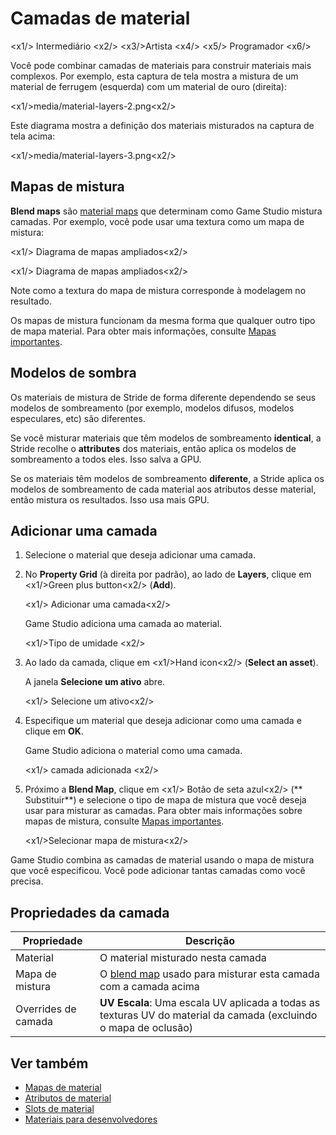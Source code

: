 # Camadas de material

<x1\/> Intermediário <x2\/>
<x3\/>Artista <x4\/>
<x5\/> Programador <x6\/>

Você pode combinar camadas de materiais para construir materiais mais complexos. Por exemplo, esta captura de tela mostra a mistura de um material de ferrugem (esquerda) com um material de ouro (direita):

<x1\/>media\/material-layers-2.png<x2\/>

Este diagrama mostra a definição dos materiais misturados na captura de tela acima:

<x1\/>media\/material-layers-3.png<x2\/>

## Mapas de mistura

**Blend maps** são [material maps](material-maps.md) que determinam como Game Studio mistura camadas. Por exemplo, você pode usar uma textura como um mapa de mistura:

<x1\/> Diagrama de mapas ampliados<x2\/>

<x1\/> Diagrama de mapas ampliados<x2\/>

Note como a textura do mapa de mistura corresponde à modelagem no resultado.

Os mapas de mistura funcionam da mesma forma que qualquer outro tipo de mapa material. Para obter mais informações, consulte [Mapas importantes](material-maps.md).

## Modelos de sombra

Os materiais de mistura de Stride de forma diferente dependendo se seus modelos de sombreamento (por exemplo, modelos difusos, modelos especulares, etc) são diferentes.

Se você misturar materiais que têm modelos de sombreamento **identical**, a Stride recolhe o **attributes** dos materiais, então aplica os modelos de sombreamento a todos eles. Isso salva a GPU.

Se os materiais têm modelos de sombreamento **diferente**, a Stride aplica os modelos de sombreamento de cada material aos atributos desse material, então mistura os resultados. Isso usa mais GPU.

## Adicionar uma camada

1. Selecione o material que deseja adicionar uma camada.

2. No **Property Grid** (à direita por padrão), ao lado de **Layers**, clique em <x1\/>Green plus button<x2\/> (**Add**).

   <x1\/> Adicionar uma camada<x2\/>

   Game Studio adiciona uma camada ao material.

   <x1\/>Tipo de umidade <x2\/>

3. Ao lado da camada, clique em <x1\/>Hand icon<x2\/> (**Select an asset**).

   A janela **Selecione um ativo** abre.

   <x1\/> Selecione um ativo<x2\/>

4. Especifique um material que deseja adicionar como uma camada e clique em **OK**.

   Game Studio adiciona o material como uma camada.

   <x1\/> camada adicionada <x2\/>

5. Próximo a **Blend Map**, clique em <x1\/> Botão de seta azul<x2\/> (** Substituir**) e selecione o tipo de mapa de mistura que você deseja usar para misturar as camadas. Para obter mais informações sobre mapas de mistura, consulte [Mapas importantes](material-maps.md).

   <x1\/>Selecionar mapa de mistura<x2\/>

Game Studio combina as camadas de material usando o mapa de mistura que você especificou. Você pode adicionar tantas camadas como você precisa.

## Propriedades da camada

| Propriedade | Descrição |
| --------------- | --------------- 
| Material | O material misturado nesta camada |
| Mapa de mistura | O [blend map](material-maps.md) usado para misturar esta camada com a camada acima |
| Overrides de camada | **UV Escala**: Uma escala UV aplicada a todas as texturas UV do material da camada (excluindo o mapa de oclusão) |

## Ver também

* [Mapas de material](material-maps.md)
* [Atributos de material](material-attributes.md)
* [Slots de material](material-slots.md)
* [Materiais para desenvolvedores](materials-for-developers.md)